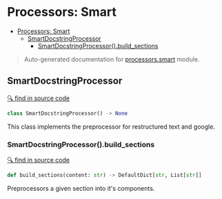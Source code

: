 # Processors: Smart

- [Processors: Smart](#processors-smart)
  - [SmartDocstringProcessor](#smartdocstringprocessor)
    - [SmartDocstringProcessor().build_sections](#smartdocstringprocessorbuild_sections)

> Auto-generated documentation for [processors.smart](../processors/smart.py) module.

## SmartDocstringProcessor

[🔍 find in source code](../processors/smart.py#L9)

```python
class SmartDocstringProcessor() -> None
```
This class implements the preprocessor for restructured text and google.

### SmartDocstringProcessor().build_sections

[🔍 find in source code](../processors/smart.py#L22)

```python
def build_sections(content: str) -> DefaultDict[str, List[str]]
```
Preprocessors a given section into it's components.
